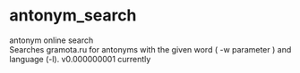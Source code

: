 # antonym_search
antonym online search  
Searches gramota.ru for antonyms with the given word ( -w parameter ) and language (-l).
v0.000000001 currently
